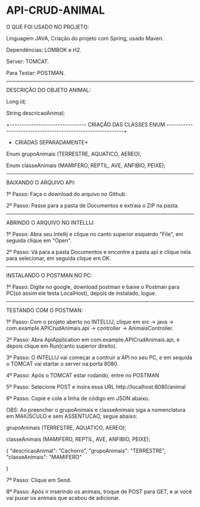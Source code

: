 # API-CRUD-ANIMAL

O QUE FOI USADO NO PROJETO:

Linguagem JAVA, Criação do projeto com Spring, usado Maven.

Dependências: LOMBOK e H2.

Server: TOMCAT.

Para Testar: POSTMAN.
___________________________________________________________________________________________________________________________________

DESCRIÇÃO DO OBJETO ANIMAL:

  Long id;

  String descricaoAnimal;
  
  +-------------------------------- CRIAÇÃO DAS CLASSES ENUM ------------------------------------------------------------+
  
  * CRIADAS SEPARADAMENTE*

  Enum grupoAnimais (TERRESTRE, AQUATICO, AEREO);

  Enum classeAnimais (MAMIFERO, REPTIL, AVE, ANFIBIO, PEIXE);
____________________________________________________________________________________________________________________________________

BAIXANDO O ARQUIVO API:

1º Passo: Faça o download do arquivo no Github.

2º Passo: Passe para a pasta de Documentos e extraia o ZIP na pasta.

____________________________________________________________________________________________________________________________________

ABRINDO O ARQUIVO NO INTELLIJ:

1º Passo:  Abra seu Intellij e clique no canto superior esquerdo "File", em seguida clique em "Open".

2º Passo: Vá para a pasta Documentos e encontre a pasta api e clique nela para selecionar, em seguida clique em OK.

____________________________________________________________________________________________________________________________________

INSTALANDO O POSTMAN NO PC:

1º Passo: Digite no google, download postman e baixe o Postman para PC(só assim ele testa LocalHost), depois de instalado, logue.
____________________________________________________________________________________________________________________________________

TESTANDO COM O POSTMAN:

1º Passo: Com o projeto aberto no INTELLIJ, clique em src -> java -> com.example.APICrudAnimais.api -> controller -> AnimaisController.

2º Passo: Abra ApiApplication em com.example.APICrudAnimais.api, e depois clique em Run(canto superior direito).

3º Passo: O INTELLIJ vai começar a contruir a API no seu PC, e em sequida o TOMCAT vai startar o server na porta 8080.

4º Passo: Após o TOMCAT estar rodando, entre no POSTMAN

5º Passo: Selecione POST e insira essa URL http://localhost:8080/animal

6º Passo: Copie e cole a linha de código em JSON abaixo.

OBS: Ao preencher o grupoAnimais e classeAnimais siga a nomenclatura em MAIÚSCULO e sem ASSENTUCAO, segue abaixo:


grupoAnimais (TERRESTRE, AQUATICO, AEREO);              
                                                           
classeAnimais (MAMIFERO, REPTIL, AVE, ANFIBIO, PEIXE); 


{
    "descricaoAnimal": "Cachorro",
    "grupoAnimais": "TERRESTRE",
    "classeAnimais": "MAMIFERO"
    
}

7º Passo: Clique em Send.

8º Passo: Após ir inserindo os animais, troque de POST para GET, e ai você vai puxar os animais que acabou de adicionar.
